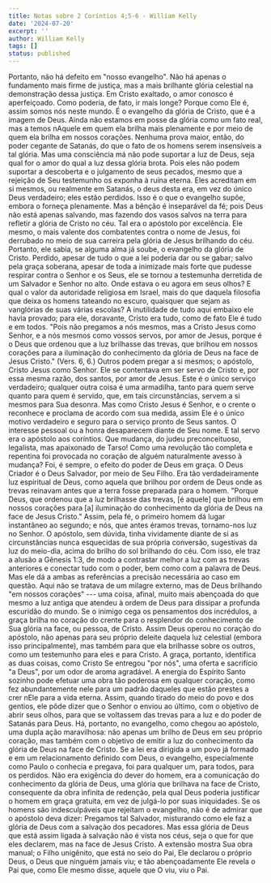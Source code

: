```yaml
---
title: Notas sobre 2 Coríntios 4;5-6 - William Kelly
date: '2024-07-20'
excerpt: ''
author: William Kelly
tags: []
status: published
---
```

Portanto, não há defeito em \"nosso evangelho\". Não há apenas o
fundamento mais firme de justiça, mas a mais brilhante glória celestial
na demonstração dessa justiça. Em Cristo exaltado, o amor conosco é
aperfeiçoado. Como poderia, de fato, ir mais longe? Porque como Ele é,
assim somos nós neste mundo. É o evangelho da glória de Cristo, que é a
imagem de Deus. Ainda não estamos em posse da glória como um fato real,
mas a temos nAquele em quem ela brilha mais plenamente e por meio de
quem ela brilha em nossos corações. Nenhuma prova maior, então, do poder
cegante de Satanás, do que o fato de os homens serem insensíveis a tal
glória. Mas uma consciência má não pode suportar a luz de Deus, seja
qual for o amor do qual a luz dessa glória brota. Pois eles não podem
suportar a descoberta e o julgamento de seus pecados, mesmo que a
rejeição de Seu testemunho os exponha à ruína eterna. Eles acreditam em
si mesmos, ou realmente em Satanás, o deus desta era, em vez do único
Deus verdadeiro; eles estão perdidos. Isso é o que o evangelho supõe,
embora o forneça plenamente. Mas a bênção é inseparável da fé; pois Deus
não está apenas salvando, mas fazendo dos vasos salvos na terra para
refletir a glória de Cristo no céu. Tal era o apóstolo por excelência.
Ele mesmo, o mais valente dos combatentes contra o nome de Jesus, foi
derrubado no meio de sua carreira pela glória de Jesus brilhando do céu.
Portanto, ele sabia, se alguma alma já soube, o evangelho da glória de
Cristo. Perdido, apesar de tudo o que a lei poderia dar ou se gabar;
salvo pela graça soberana, apesar de toda a inimizade mais forte que
pudesse respirar contra o Senhor e os Seus, ele se tornou a testemunha
derretida de um Salvador e Senhor no alto. Onde estava o eu agora em
seus olhos? E qual o valor da autoridade religiosa em Israel, mais do
que daquela filosofia que deixa os homens tateando no escuro, quaisquer
que sejam as vanglórias de suas várias escolas? A inutilidade de tudo
aqui embaixo ele havia provado; para ele, doravante, Cristo era tudo,
como de fato Ele é tudo e em todos. \"Pois não pregamos a nós mesmos,
mas a Cristo Jesus como Senhor, e a nós mesmos como vossos servos, por
amor de Jesus, porque é o Deus que ordenou que a luz brilhasse das
trevas, que brilhou em nossos corações para a iluminação do conhecimento
da glória de Deus na face de Jesus Cristo.\" (Vers. 6, 6.) Outros podem
pregar a si mesmos; o apóstolo, Cristo Jesus como Senhor. Ele se
contentava em ser servo de Cristo e, por essa mesma razão, dos santos,
por amor de Jesus. Este é o único serviço verdadeiro; qualquer outra
coisa é uma armadilha, tanto para quem serve quanto para quem é servido,
que, em tais circunstâncias, servem a si mesmos para Sua desonra. Mas
como Cristo Jesus é Senhor, e o crente o reconhece e proclama de acordo
com sua medida, assim Ele é o único motivo verdadeiro e seguro para o
serviço pronto de Seus santos. O interesse pessoal ou a honra
desaparecem diante de Seu nome. E tal servo era o apóstolo aos
coríntios. Que mudança, do judeu preconceituoso, legalista, mas
apaixonado de Tarso! Como uma revolução tão completa e repentina foi
provocada no coração de alguém naturalmente avesso à mudança? Foi, é
sempre, o efeito do poder de Deus em graça. O Deus Criador é o Deus
Salvador, por meio de Seu Filho. Era tão verdadeiramente luz espiritual
de Deus, como aquela que brilhou por ordem de Deus onde as trevas
reinavam antes que a terra fosse preparada para o homem. \"Porque Deus,
que ordenou que a luz brilhasse das trevas, \[é aquele\] que brilhou em
nossos corações para \[a\] iluminação do conhecimento da glória de Deus
na face de Jesus Cristo.\" Assim, pela fé, o primeiro homem dá lugar
instantâneo ao segundo; e nós, que antes éramos trevas, tornamo-nos luz
no Senhor. O apóstolo, sem dúvida, tinha vividamente diante de si as
circunstâncias nunca esquecidas de sua própria conversão, sugestivas da
luz do meio-dia, acima do brilho do sol brilhando do céu. Com isso, ele
traz a alusão a Gênesis 1:3, de modo a contrastar melhor a luz com as
trevas anteriores e conectar tudo com o poder, bem como com a palavra de
Deus. Mas ele dá a ambas as referências a precisão necessária ao caso em
questão. Aqui não se tratava de um milagre externo, mas de Deus
brilhando \"em nossos corações\" --- uma coisa, afinal, muito mais
abençoada do que mesmo a luz antiga que atendeu à ordem de Deus para
dissipar a profunda escuridão do mundo. Se o inimigo cega os pensamentos
dos incrédulos, a graça brilha no coração do crente para o resplendor do
conhecimento de Sua glória na face, ou pessoa, de Cristo. Assim Deus
operou no coração do apóstolo, não apenas para seu próprio deleite
daquela luz celestial (embora isso principalmente), mas também para que
ela brilhasse sobre os outros, como um testemunho para eles e para
Cristo. A graça, portanto, identifica as duas coisas, como Cristo Se
entregou \"por nós\", uma oferta e sacrifício \"a Deus\", por um odor de
aroma agradável. A energia do Espírito Santo sozinho pode efetuar uma
obra tão poderosa em qualquer coração, como fez abundantemente nele para
um padrão daqueles que estão prestes a crer nEle para a vida eterna.
Assim, quando tirado do meio do povo e dos gentios, ele pôde dizer que o
Senhor o enviou ao último, com o objetivo de abrir seus olhos, para que
se voltassem das trevas para a luz e do poder de Satanás para Deus. Há,
portanto, no evangelho, como chegou ao apóstolo, uma dupla ação
maravilhosa: não apenas um brilho de Deus em seu próprio coração, mas
também com o objetivo de emitir a luz do conhecimento da glória de Deus
na face de Cristo. Se a lei era dirigida a um povo já formado e em um
relacionamento definido com Deus, o evangelho, especialmente como Paulo
o conhecia e pregava, foi para qualquer um, para todos, para os
perdidos. Não era exigência do dever do homem, era a comunicação do
conhecimento da glória de Deus, uma glória que brilhava na face de
Cristo, consequente da obra infinita de redenção, pela qual Deus poderia
justificar o homem em graça gratuita, em vez de julgá-lo por suas
iniquidades. Se os homens são indesculpáveis que rejeitam o evangelho,
não é de admirar que o apóstolo deva dizer: Pregamos tal Salvador,
misturando como ele faz a glória de Deus com a salvação dos pecadores.
Mas essa glória de Deus que está assim ligada à salvação não é vista nos
céus, seja o que for que eles declarem, mas na face de Jesus Cristo. A
extensão mostra Sua obra manual; o Filho unigênito, que está no seio do
Pai, Ele declarou o próprio Deus, o Deus que ninguém jamais viu; e tão
abençoadamente Ele revela o Pai que, como Ele mesmo disse, aquele que O
viu, viu o Pai.
